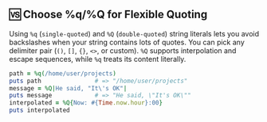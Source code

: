 ## 🆚 Choose %q/%Q for Flexible Quoting
Using `%q` (`single-quoted`) and `%Q` (`double-quoted`) string literals lets you avoid backslashes when your string contains lots of quotes. You can pick any delimiter pair (`()`, `[]`, `{}`, `<>`, or custom). `%Q` supports interpolation and escape sequences, while `%q` treats its content literally.

```ruby
path = %q(/home/user/projects)
puts path               # => "/home/user/projects"
message = %Q|He said, "It\'s OK"|
puts message            # => "He said, \"It's OK\""
interpolated = %Q{Now: #{Time.now.hour}:00}
puts interpolated
```